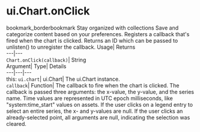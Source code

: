  
#  ui.Chart.onClick 
bookmark_borderbookmark Stay organized with collections  Save and categorize content based on your preferences.
Registers a callback that's fired when the chart is clicked. 
Returns an ID which can be passed to unlisten() to unregister the callback.
Usage| Returns  
---|---  
`Chart.onClick(callback)`| String  
Argument| Type| Details  
---|---|---  
this: `ui.chart`| ui.Chart| The ui.Chart instance.  
`callback`| Function| The callback to fire when the chart is clicked. The callback is passed three arguments: the x-value, the y-value, and the series name. Time values are represented in UTC epoch milliseconds, like "system:time_start" values on assets. If the user clicks on a legend entry to select an entire series, the x- and y-values are null. If the user clicks an already-selected point, all arguments are null, indicating the selection was cleared.  
